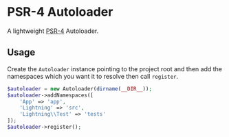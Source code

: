 # PSR-4 Autoloader

A lightweight [PSR-4](https://www.php-fig.org/psr/psr-4/) Autoloader.

## Usage

Create the `Autoloader` instance pointing to the project root and then add the namespaces which you want it to resolve then call `register`.

```php
$autoloader = new Autoloader(dirname(__DIR__));
$autoloader->addNamespaces([
    'App' => 'app',
    'Lightning' => 'src',
    'Lightning\\Test' => 'tests'
]);
$autoloader->register();
```